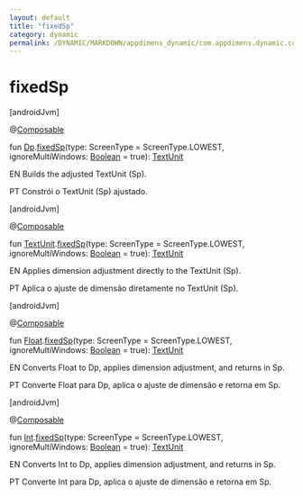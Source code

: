 ```yaml
---
layout: default
title: "fixedSp"
category: dynamic
permalink: /DYNAMIC/MARKDOWN/appdimens_dynamic/com.appdimens.dynamic.compose/-app-dimens/fixed-sp.html
---
```


# fixedSp

[androidJvm]

@[Composable](https://developer.android.com/reference/kotlin/androidx/compose/runtime/Composable.html)

fun [Dp](https://developer.android.com/reference/kotlin/androidx/compose/ui/unit/Dp.html).[fixedSp](fixed-sp.md)(type: ScreenType = ScreenType.LOWEST, ignoreMultiWindows: [Boolean](https://kotlinlang.org/api/core/kotlin-stdlib/kotlin/-boolean/index.html) = true): [TextUnit](https://developer.android.com/reference/kotlin/androidx/compose/ui/unit/TextUnit.html)

EN Builds the adjusted TextUnit (Sp).

PT Constrói o TextUnit (Sp) ajustado.

[androidJvm]

@[Composable](https://developer.android.com/reference/kotlin/androidx/compose/runtime/Composable.html)

fun [TextUnit](https://developer.android.com/reference/kotlin/androidx/compose/ui/unit/TextUnit.html).[fixedSp](fixed-sp.md)(type: ScreenType = ScreenType.LOWEST, ignoreMultiWindows: [Boolean](https://kotlinlang.org/api/core/kotlin-stdlib/kotlin/-boolean/index.html) = true): [TextUnit](https://developer.android.com/reference/kotlin/androidx/compose/ui/unit/TextUnit.html)

EN Applies dimension adjustment directly to the TextUnit (Sp).

PT Aplica o ajuste de dimensão diretamente no TextUnit (Sp).

[androidJvm]

@[Composable](https://developer.android.com/reference/kotlin/androidx/compose/runtime/Composable.html)

fun [Float](https://kotlinlang.org/api/core/kotlin-stdlib/kotlin/-float/index.html).[fixedSp](fixed-sp.md)(type: ScreenType = ScreenType.LOWEST, ignoreMultiWindows: [Boolean](https://kotlinlang.org/api/core/kotlin-stdlib/kotlin/-boolean/index.html) = true): [TextUnit](https://developer.android.com/reference/kotlin/androidx/compose/ui/unit/TextUnit.html)

EN Converts Float to Dp, applies dimension adjustment, and returns in Sp.

PT Converte Float para Dp, aplica o ajuste de dimensão e retorna em Sp.

[androidJvm]

@[Composable](https://developer.android.com/reference/kotlin/androidx/compose/runtime/Composable.html)

fun [Int](https://kotlinlang.org/api/core/kotlin-stdlib/kotlin/-int/index.html).[fixedSp](fixed-sp.md)(type: ScreenType = ScreenType.LOWEST, ignoreMultiWindows: [Boolean](https://kotlinlang.org/api/core/kotlin-stdlib/kotlin/-boolean/index.html) = true): [TextUnit](https://developer.android.com/reference/kotlin/androidx/compose/ui/unit/TextUnit.html)

EN Converts Int to Dp, applies dimension adjustment, and returns in Sp.

PT Converte Int para Dp, aplica o ajuste de dimensão e retorna em Sp.